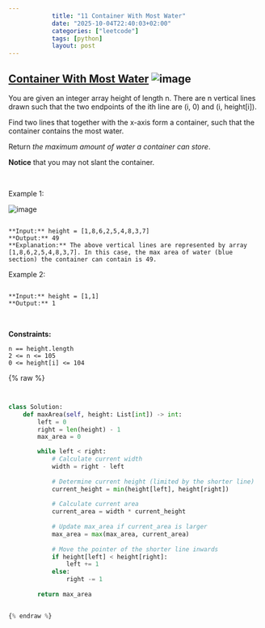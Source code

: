 ```yaml
---
            title: "11 Container With Most Water"
            date: "2025-10-04T22:40:03+02:00"
            categories: ["leetcode"]
            tags: [python]
            layout: post
---
```

            
## [Container With Most Water](https://leetcode.com/problems/container-with-most-water) ![image](https://img.shields.io/badge/Difficulty-Medium-orange)

You are given an integer array height of length n. There are n vertical lines drawn such that the two endpoints of the ith line are (i, 0) and (i, height[i]).

Find two lines that together with the x-axis form a container, such that the container contains the most water.

Return *the maximum amount of water a container can store*.

**Notice** that you may not slant the container.

 

Example 1:

![image](https://s3-lc-upload.s3.amazonaws.com/uploads/2018/07/17/question_11.jpg)
```

**Input:** height = [1,8,6,2,5,4,8,3,7]
**Output:** 49
**Explanation:** The above vertical lines are represented by array [1,8,6,2,5,4,8,3,7]. In this case, the max area of water (blue section) the container can contain is 49.

```

Example 2:

```

**Input:** height = [1,1]
**Output:** 1

```

 

**Constraints:**

	n == height.length
	2 <= n <= 105
	0 <= height[i] <= 104

{% raw %}


```python


class Solution:
    def maxArea(self, height: List[int]) -> int:
        left = 0
        right = len(height) - 1
        max_area = 0

        while left < right:
            # Calculate current width
            width = right - left
            
            # Determine current height (limited by the shorter line)
            current_height = min(height[left], height[right])
            
            # Calculate current area
            current_area = width * current_height
            
            # Update max_area if current_area is larger
            max_area = max(max_area, current_area)
            
            # Move the pointer of the shorter line inwards
            if height[left] < height[right]:
                left += 1
            else:
                right -= 1
                
        return max_area


{% endraw %}
```
